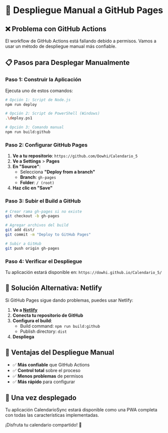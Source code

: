 # 🚀 Despliegue Manual a GitHub Pages

## ❌ Problema con GitHub Actions

El workflow de GitHub Actions está fallando debido a permisos. Vamos a usar un método de despliegue manual más confiable.

## 📋 Pasos para Desplegar Manualmente

### **Paso 1: Construir la Aplicación**

Ejecuta uno de estos comandos:

```bash
# Opción 1: Script de Node.js
npm run deploy

# Opción 2: Script de PowerShell (Windows)
.\deploy.ps1

# Opción 3: Comando manual
npm run build:github
```

### **Paso 2: Configurar GitHub Pages**

1. **Ve a tu repositorio**: `https://github.com/Dowhi/Calendario_5`
2. **Ve a Settings** > **Pages**
3. **En "Source"**:
   - Selecciona **"Deploy from a branch"**
   - **Branch**: `gh-pages`
   - **Folder**: `/ (root)`
4. **Haz clic en "Save"**

### **Paso 3: Subir el Build a GitHub**

```bash
# Crear rama gh-pages si no existe
git checkout -b gh-pages

# Agregar archivos del build
git add dist/
git commit -m "Deploy to GitHub Pages"

# Subir a GitHub
git push origin gh-pages
```

### **Paso 4: Verificar el Despliegue**

Tu aplicación estará disponible en:
`https://dowhi.github.io/Calendario_5/`

## 🔧 Solución Alternativa: Netlify

Si GitHub Pages sigue dando problemas, puedes usar Netlify:

1. **Ve a [Netlify](https://netlify.com)**
2. **Conecta tu repositorio de GitHub**
3. **Configura el build**:
   - Build command: `npm run build:github`
   - Publish directory: `dist`
4. **Despliega**

## 🎯 Ventajas del Despliegue Manual

- ✅ **Más confiable** que GitHub Actions
- ✅ **Control total** sobre el proceso
- ✅ **Menos problemas** de permisos
- ✅ **Más rápido** para configurar

## 📱 Una vez desplegado

Tu aplicación CalendarioSync estará disponible como una PWA completa con todas las características implementadas.

¡Disfruta tu calendario compartido! 🎉
